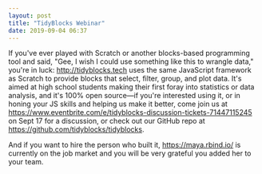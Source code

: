 ```yaml
---
layout: post
title: "TidyBlocks Webinar"
date: 2019-09-04 06:37
---
```


If you've ever played with Scratch or another blocks-based programming tool and said,
"Gee, I wish I could use something like this to wrangle data,"
you're in luck:
<http://tidyblocks.tech> uses the same JavaScript framework as Scratch
to provide blocks that select, filter, group, and plot data.
It's aimed at high school students making their first foray into statistics or data analysis,
and it's 100% open source—if you're interested using it,
or in honing your JS skills and helping us make it better,
come join us at <https://www.eventbrite.com/e/tidyblocks-discussion-tickets-71447115245> on Sept 17 for a discussion,
or check out our GitHub repo at <https://github.com/tidyblocks/tidyblocks>.

And if you want to hire the person who built it,
<https://maya.rbind.io/> is currently on the job market
and you will be very grateful you added her to your team.
